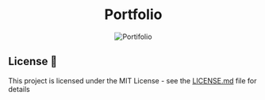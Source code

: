 <h1 align="center"> Portfolio </h1>


<p align="center">
  <img src="https://user-images.githubusercontent.com/72531277/140011952-b7fc98a6-cbb1-467d-be5c-f9a32b98aa15.png" alt="Portifolio" />
  <br>
</p>


## License 📄

This project is licensed under the MIT License - see the [LICENSE.md](LICENSE.md) file for details

